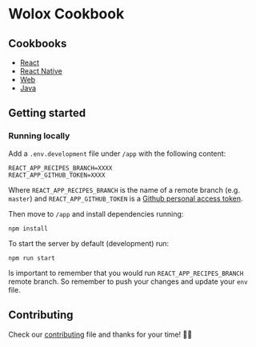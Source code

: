 # Wolox Cookbook

## Cookbooks

* [React](/cookbook-react)
* [React Native](/cookbook-react-native)
* [Web](/cookbook-web)
* [Java](/cookbook-java)

## Getting started

### Running locally

Add a `.env.development` file under `/app` with the following content:

```
REACT_APP_RECIPES_BRANCH=XXXX
REACT_APP_GITHUB_TOKEN=XXXX
```

Where `REACT_APP_RECIPES_BRANCH` is the name of a remote branch (e.g. `master`) and `REACT_APP_GITHUB_TOKEN` is a [Github personal access token](https://help.github.com/en/github/authenticating-to-github/creating-a-personal-access-token-for-the-command-line).

Then move to `/app` and install dependencies running:

`npm install`

To start the server by default (development) run:

`npm run start`

Is important to remember that you would run `REACT_APP_RECIPES_BRANCH` remote branch. So remember to push your changes and update your `env` file.

## Contributing

Check our [contributing](./CONTRIBUTING.md) file and thanks for your time! 💙💚
